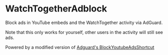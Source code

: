 # WatchTogetherAdblock

Block ads in YouTube embeds and the WatchTogether activity via AdGuard.

Note that this only works for yourself, other users in the activity will still see ads.

Powered by a modified version of [Adguard's BlockYoutubeAdsShortcut](https://github.com/AdguardTeam/BlockYouTubeAdsShortcut)
